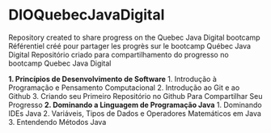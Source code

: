 # DIOQuebecJavaDigital
Repository created to share progress on the Quebec Java Digital bootcamp 
Référentiel créé pour partager les progrès sur le bootcamp Québec Java Digital
Repositório criado para compartilhamento do progresso no bootcamp Quebec Java Digital

**1. Princípios de Desenvolvimento de Software**
    1. Introdução à Programação e Pensamento Computacional
    2. Introdução ao Git e ao Github
    3. Criando seu Primeiro Repositório no Github Para Compartilhar Seu Progresso
**2. Dominando a Linguagem de Programação Java**
    1. Dominando IDEs Java
    2. Variáveis, Tipos de Dados e Operadores Matemáticos em Java
    3. Entendendo Métodos Java

